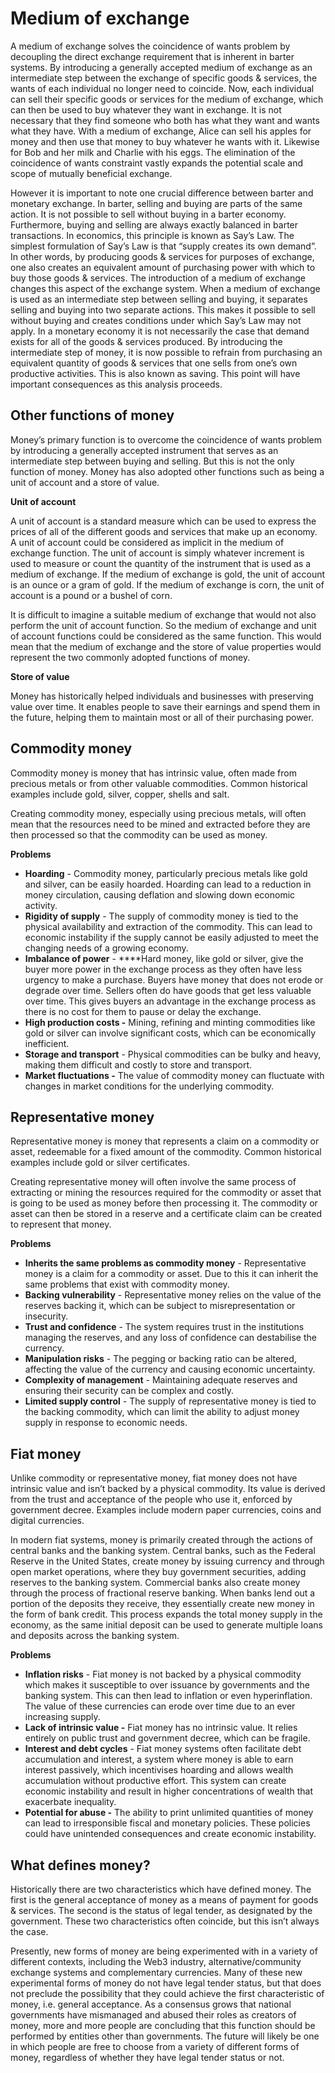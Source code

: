 # Medium of exchange

A medium of exchange solves the coincidence of wants problem by decoupling the direct exchange requirement that is inherent in barter systems. By introducing a generally accepted medium of exchange as an intermediate step between the exchange of specific goods & services, the wants of each individual no longer need to coincide. Now, each individual can sell their specific goods or services for the medium of exchange, which can then be used to buy whatever they want in exchange. It is not necessary that they find someone who both has what they want and wants what they have. With a medium of exchange, Alice can sell his apples for money and then use that money to buy whatever he wants with it. Likewise for Bob and her milk and Charlie with his eggs. The elimination of the coincidence of wants constraint vastly expands the potential scale and scope of mutually beneficial exchange.

However it is important to note one crucial difference between barter and monetary exchange. In barter, selling and buying are parts of the same action. It is not possible to sell without buying in a barter economy. Furthermore, buying and selling are always exactly balanced in barter transactions. In economics, this principle is known as Say’s Law. The simplest formulation of Say’s Law is that “supply creates its own demand”. In other words, by producing goods & services for purposes of exchange, one also creates an equivalent amount of purchasing power with which to buy those goods & services. The introduction of a medium of exchange changes this aspect of the exchange system. When a medium of exchange is used as an intermediate step between selling and buying, it separates selling and buying into two separate actions. This makes it possible to sell without buying and creates conditions under which Say’s Law may not apply. In a monetary economy it is not necessarily the case that demand exists for all of the goods & services produced. By introducing the intermediate step of money, it is now possible to refrain from purchasing an equivalent quantity of goods & services that one sells from one’s own productive activities. This is also known as saving. This point will have important consequences as this analysis proceeds.



## Other functions of money

Money’s primary function is to overcome the coincidence of wants problem by introducing a generally accepted instrument that serves as an intermediate step between buying and selling. But this is not the only function of money. Money has also adopted other functions such as being a unit of account and a store of value.



**Unit of account**

A unit of account is a standard measure which can be used to express the prices of all of the different goods and services that make up an economy. A unit of account could be considered as implicit in the medium of exchange function. The unit of account is simply whatever increment is used to measure or count the quantity of the instrument that is used as a medium of exchange. If the medium of exchange is gold, the unit of account is an ounce or a gram of gold. If the medium of exchange is corn, the unit of account is a pound or a bushel of corn.

It is difficult to imagine a suitable medium of exchange that would not also perform the unit of account function. So the medium of exchange and unit of account functions could be considered as the same function. This would mean that the medium of exchange and the store of value properties would represent the two commonly adopted functions of money.



**Store of value**

Money has historically helped individuals and businesses with preserving value over time. It enables people to save their earnings and spend them in the future, helping them to maintain most or all of their purchasing power.



## **Commodity money**

Commodity money is money that has intrinsic value, often made from precious metals or from other valuable commodities. Common historical examples include gold, silver, copper, shells and salt.

Creating commodity money, especially using precious metals, will often mean that the resources need to be mined and extracted before they are then processed so that the commodity can be used as money.



**Problems**

* **Hoarding** - Commodity money, particularly precious metals like gold and silver, can be easily hoarded. Hoarding can lead to a reduction in money circulation, causing deflation and slowing down economic activity.
* **Rigidity of supply** - The supply of commodity money is tied to the physical availability and extraction of the commodity. This can lead to economic instability if the supply cannot be easily adjusted to meet the changing needs of a growing economy.
* **Imbalance of power** - \*\*\*\*Hard money, like gold or silver, give the buyer more power in the exchange process as they often have less urgency to make a purchase. Buyers have money that does not erode or degrade over time. Sellers often do have goods that get less valuable over time. This gives buyers an advantage in the exchange process as there is no cost for them to pause or delay the exchange.
* **High production costs -** Mining, refining and minting commodities like gold or silver can involve significant costs, which can be economically inefficient.
* **Storage and transport** - Physical commodities can be bulky and heavy, making them difficult and costly to store and transport.
* **Market fluctuations -** The value of commodity money can fluctuate with changes in market conditions for the underlying commodity.



## Representative money

Representative money is money that represents a claim on a commodity or asset, redeemable for a fixed amount of the commodity. Common historical examples include gold or silver certificates.

Creating representative money will often involve the same process of extracting or mining the resources required for the commodity or asset that is going to be used as money before then processing it. The commodity or asset can then be stored in a reserve and a certificate claim can be created to represent that money.



**Problems**

* **Inherits the same problems as commodity money** - Representative money is a claim for a commodity or asset. Due to this it can inherit the same problems that exist with commodity money.
* **Backing vulnerability** - Representative money relies on the value of the reserves backing it, which can be subject to misrepresentation or insecurity.
* **Trust and confidence** - The system requires trust in the institutions managing the reserves, and any loss of confidence can destabilise the currency.
* **Manipulation risks** - The pegging or backing ratio can be altered, affecting the value of the currency and causing economic uncertainty.
* **Complexity of management** - Maintaining adequate reserves and ensuring their security can be complex and costly.
* **Limited supply control** - The supply of representative money is tied to the backing commodity, which can limit the ability to adjust money supply in response to economic needs.



## **Fiat money**

Unlike commodity or representative money, fiat money does not have intrinsic value and isn’t backed by a physical commodity. Its value is derived from the trust and acceptance of the people who use it, enforced by government decree. Examples include modern paper currencies, coins and digital currencies.

In modern fiat systems, money is primarily created through the actions of central banks and the banking system. Central banks, such as the Federal Reserve in the United States, create money by issuing currency and through open market operations, where they buy government securities, adding reserves to the banking system. Commercial banks also create money through the process of fractional reserve banking. When banks lend out a portion of the deposits they receive, they essentially create new money in the form of bank credit. This process expands the total money supply in the economy, as the same initial deposit can be used to generate multiple loans and deposits across the banking system.



**Problems**

* **Inflation risks** - Fiat money is not backed by a physical commodity which makes it susceptible to over issuance by governments and the banking system. This can then lead to inflation or even hyperinflation. The value of these currencies can erode over time due to an ever increasing supply.
* **Lack of intrinsic value -** Fiat money has no intrinsic value. It relies entirely on public trust and government decree, which can be fragile.
* **Interest and debt cycles** - Fiat money systems often facilitate debt accumulation and interest, a system where money is able to earn interest passively, which incentivises hoarding and allows wealth accumulation without productive effort. This system can create economic instability and result in higher concentrations of wealth that exacerbate inequality.
* **Potential for abuse -** The ability to print unlimited quantities of money can lead to irresponsible fiscal and monetary policies. These policies could have unintended consequences and create economic instability.



## What defines money?

Historically there are two characteristics which have defined money. The first is the general acceptance of money as a means of payment for goods & services. The second is the status of legal tender, as designated by the government. These two characteristics often coincide, but this isn’t always the case.

Presently, new forms of money are being experimented with in a variety of different contexts, including the Web3 industry, alternative/community exchange systems and complementary currencies. Many of these new experimental forms of money do not have legal tender status, but that does not preclude the possibility that they could achieve the first characteristic of money, i.e. general acceptance. As a consensus grows that national governments have mismanaged and abused their roles as creators of money, more and more people are concluding that this function should be performed by entities other than governments. The future will likely be one in which people are free to choose from a variety of different forms of money, regardless of whether they have legal tender status or not.

